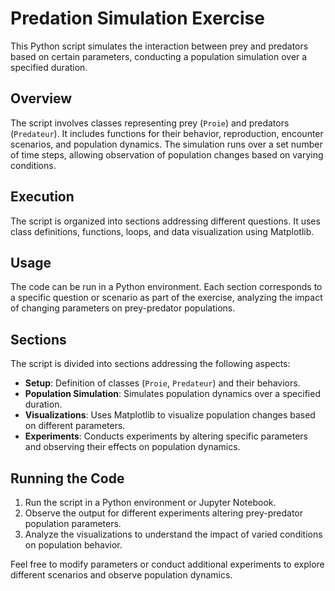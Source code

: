 # Predation Simulation Exercise

This Python script simulates the interaction between prey and predators based on certain parameters, conducting a population simulation over a specified duration.

## Overview

The script involves classes representing prey (`Proie`) and predators (`Predateur`). It includes functions for their behavior, reproduction, encounter scenarios, and population dynamics. The simulation runs over a set number of time steps, allowing observation of population changes based on varying conditions.

## Execution

The script is organized into sections addressing different questions. It uses class definitions, functions, loops, and data visualization using Matplotlib.

## Usage

The code can be run in a Python environment. Each section corresponds to a specific question or scenario as part of the exercise, analyzing the impact of changing parameters on prey-predator populations.

## Sections

The script is divided into sections addressing the following aspects:

- **Setup**: Definition of classes (`Proie`, `Predateur`) and their behaviors.
- **Population Simulation**: Simulates population dynamics over a specified duration.
- **Visualizations**: Uses Matplotlib to visualize population changes based on different parameters.
- **Experiments**: Conducts experiments by altering specific parameters and observing their effects on population dynamics.

## Running the Code

1. Run the script in a Python environment or Jupyter Notebook.
2. Observe the output for different experiments altering prey-predator population parameters.
3. Analyze the visualizations to understand the impact of varied conditions on population behavior.

Feel free to modify parameters or conduct additional experiments to explore different scenarios and observe population dynamics.

